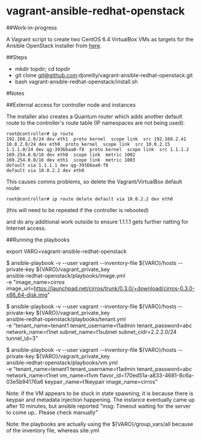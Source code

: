 vagrant-ansible-redhat-openstack
================================

##Work-in-progress

A Vagrant script to create two CentOS 6.4 VirtualBox VMs as targets for the Ansible OpenStack installer from [here](https://github.com/ansible/ansible-redhat-openstack.git).


##Steps

* mkdir topdir; cd topdir
* git clone git@github.com:djoreilly/vagrant-ansible-redhat-openstack.git
* bash vagrant-ansible-redhat-openstack/install.sh


#Notes

##External access for controller node and instances

The installer also creates a Quantum router which adds another default route to the controller's route table (IP namespaces are not being used):


    root@controller# ip route
    192.168.2.0/24 dev eth1  proto kernel  scope link  src 192.168.2.41 
    10.0.2.0/24 dev eth0  proto kernel  scope link  src 10.0.2.15 
    1.1.1.0/24 dev qg-39366aa0-f8  proto kernel  scope link  src 1.1.1.2 
    169.254.0.0/16 dev eth0  scope link  metric 1002 
    169.254.0.0/16 dev eth1  scope link  metric 1003 
    default via 1.1.1.1 dev qg-39366aa0-f8 
    default via 10.0.2.2 dev eth0 


This causes comms problems, so delete the Vagrant/VirtualBox default route:

    root@controller# ip route delete default via 10.0.2.2 dev eth0

(this will need to be repeated if the controller is rebooted)

and do any additional work outside to ensure 1.1.1.1 gets further natting for Internet access.


##Running the playbooks

export VARO=vagrant-ansible-redhat-openstack

$ ansible-playbook -v --user vagrant --inventory-file ${VARO}/hosts --private-key ${VARO}/vagrant_private_key \
ansible-redhat-openstack/playbooks/image.yml \
-e "image_name=cirros image_url=https://launchpad.net/cirros/trunk/0.3.0/+download/cirros-0.3.0-x86_64-disk.img"


$ ansible-playbook -v --user vagrant --inventory-file ${VARO}/hosts --private-key ${VARO}/vagrant_private_key \
ansible-redhat-openstack/playbooks/tenant.yml \
-e "tenant_name=tenant1 tenant_username=t1admin tenant_password=abc network_name=t1net subnet_name=t1subnet subnet_cidr=2.2.2.0/24 tunnel_id=3"


$ ansible-playbook -v --user vagrant --inventory-file ${VARO}/hosts --private-key ${VARO}/vagrant_private_key \
ansible-redhat-openstack/playbooks/vm.yml \
-e "tenant_name=tenant1 tenant_username=t1admin tenant_password=abc network_name=t1net vm_name=t1vm flavor_id=170ed51a-a833-4681-8c6a-03e5b94176a6 keypair_name=t1keypair image_name=cirros"


Note: if the VM appears to be stuck in state spawning, it is because there is keypair and metadata injection happening. The instance eventually came up after 10 minutes, but ansible reported "msg: Timeout waiting for the server to come up.. Please check manually"


Note: the playbooks are actually using the ${VARO}/group_vars/all because of the inventory file, whereas site.yml
